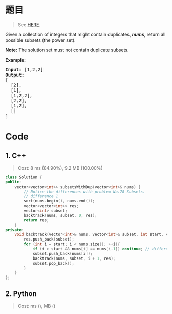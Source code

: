 # 题目

> See [HERE](https://leetcode.com/problems/subsets-ii/).

<div><p>Given a collection of integers that might contain duplicates, <strong><em>nums</em></strong>, return all possible subsets (the power set).</p>

<p><strong>Note:</strong> The solution set must not contain duplicate subsets.</p>

<p><strong>Example:</strong></p>

<pre><strong>Input:</strong> [1,2,2]
<strong>Output:</strong>
[
  [2],
  [1],
  [1,2,2],
  [2,2],
  [1,2],
  []
]
</pre>
</div>

# Code

## 1. C++

> Cost: 8 ms (84.90%), 9.2 MB (100.00%)

```C++
class Solution {
public:
    vector<vector<int>> subsetsWithDup(vector<int>& nums) {
        // Notice the differences with problem No.78 Subsets.
        // difference 1
        sort(nums.begin(), nums.end());
        vector<vector<int>> res;
        vector<int> subset;
        backtrack(nums, subset, 0, res);
        return res;
    }
private:
    void backtrack(vector<int>& nums, vector<int>& subset, int start, vector<vector<int>>& res){
        res.push_back(subset);
        for (int i = start; i < nums.size(); ++i){
            if (i > start && nums[i] == nums[i-1]) continue; // difference 2
            subset.push_back(nums[i]);
            backtrack(nums, subset, i + 1, res);
            subset.pop_back();
        }
    }
};
```

## 2. Python

> Cost: ms (), MB ()

```python

```
